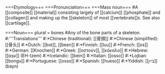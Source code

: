 ===Etymology===
===Pronunciation===
===Mass noun===
#A [[composite]] [[material]] consisting largely of [[calcium]] [[phosphate]] and [[collagen]] and making up the [[skeleton]] of most [[vertebrate]]s. See also [[cartilage]]. 

===Noun===
plural = bones
#Any of the bone parts of a skeleton.
#:'''Translations'''
#:*Chinese (traditional): [[骨頭]]
#:*Chinese (simplified): [[骨头]]
#:*Dutch: [[bot]], [[been]]
#:*Finnish: [[luu]]
#:*French: [[os]]
#:*German: [[Knochen]]
#:*Greek: [[οστούν]], [[κόκαλο]]
#:*Hebrew: [[עצם]] (EH-tzem)
#:*Icelandic: [[bein]]
#:*Italian: [[osso]]
#:*Lojban: [[bongu]]
#:*Portuguese: [[osso]]
#:*Spanish: [[hueso]]
#:*Yiddish: [[בּײן]] (bayn)